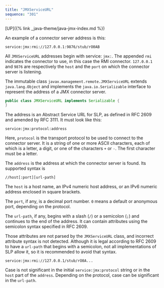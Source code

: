 ```yaml
---
title: "JMXServiceURL"
sequence: "301"
---
```


[UP]({% link _java-theme/java-jmx-index.md %})

An example of a connector server address is this:

```text
service:jmx:rmi://127.0.0.1:9876/stub/rO0AB
```

All `JMXServiceURL` addresses begin with service: `jmx:`.
The appended `rmi` indicates the connector to use, in this case the RMI connector.
`127.0.0.1` and `9876` are respectively the `host` and the `port` on which the connector server is listening.

The immutable class `javax.management.remote.JMXServiceURL` extends `java.lang.Object`
and implements the `java.io.Serializable` interface to represent the address of a JMX connector server.

```java
public class JMXServiceURL implements Serializable {
}
```

The address is an Abstract Service URL for SLP, as defined in RFC 2609 and
amended by RFC 3111. It must look like this:

```text
service:jmx:protocol:address
```

Here, `protocol` is the transport protocol to be used to connect to the connector server.
It is a string of one or more ASCII characters, each of which is a letter, a digit, or one of the characters `+` or `-`.
The first character must be a letter.

The `address` is the address at which the connector server is found. Its supported syntax is

```text
//host[:port][url-path]
```

The `host` is a host name, an IPv4 numeric host address, or an IPv6 numeric address enclosed in square brackets.

The `port`, if any, is a decimal port number. `0` means a default or anonymous port, depending on the protocol.

The `url-path`, if any, begins with a slash (`/`) or a semicolon (`;`) and continues to the end of the address.
It can contain attributes using the semicolon syntax specified in RFC 2609.

Those attributes are not parsed by the `JMXServiceURL` class, and incorrect attribute syntax is not detected.
Although it is legal according to RFC 2609 to have a `url-path` that begins with a semicolon,
not all implementations of SLP allow it, so it is recommended to avoid that syntax.

```text
service:jmx:rmi://127.0.0.1/stub/rO0A...
```

Case is not significant in the initial `service:jmx:protocol` string or in the `host` part of the `address`.
Depending on the protocol, case can be significant in the `url-path`.
